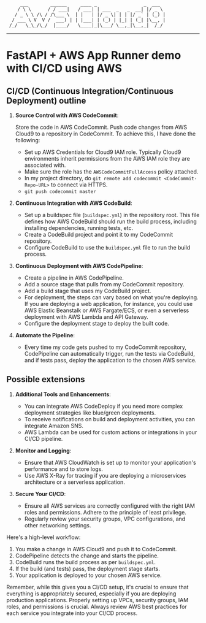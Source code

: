          ___        ______     ____ _                 _  ___  
        / \ \      / / ___|   / ___| | ___  _   _  __| |/ _ \ 
       / _ \ \ /\ / /\___ \  | |   | |/ _ \| | | |/ _` | (_) |
      / ___ \ V  V /  ___) | | |___| | (_) | |_| | (_| |\__, |
     /_/   \_\_/\_/  |____/   \____|_|\___/ \__,_|\__,_|  /_/ 
 ----------------------------------------------------------------- 

# FastAPI + AWS App Runner demo with CI/CD using AWS

## CI/CD (Continuous Integration/Continuous Deployment) outline

1. **Source Control with AWS CodeCommit**:

   Store the code in AWS CodeCommit. Push code changes from AWS Cloud9 to a repository in CodeCommit. To achieve this, I have done the following:
   - Set up AWS Credentials for Cloud9 IAM role. Typically Cloud9 environments inherit permissions from the AWS IAM role they are associated with.
   - Make sure the role has the `AWSCodeCommitFullAccess` policy attached.
   - In my project directory, do `git remote add codecommit <CodeCommit-Repo-URL>` to connect via HTTPS.
   - `git push codecommit master`


2. **Continuous Integration with AWS CodeBuild**:

   - Set up a buildspec file (`buildspec.yml`) in the repository root. This file defines how AWS CodeBuild should run the build process, including installing dependencies, running tests, etc.
   - Create a CodeBuild project and point it to my CodeCommit repository.
   - Configure CodeBuild to use the `buildspec.yml` file to run the build process.

3. **Continuous Deployment with AWS CodePipeline**:

   - Create a pipeline in AWS CodePipeline.
   - Add a source stage that pulls from my CodeCommit repository.
   - Add a build stage that uses my CodeBuild project.
   - For deployment, the steps can vary based on what you're deploying. If you are deploying a web application, for instance, you could use AWS Elastic Beanstalk or AWS Fargate/ECS, or even a serverless deployment with AWS Lambda and API Gateway.
   - Configure the deployment stage to deploy the built code.

4. **Automate the Pipeline**:

   - Every time my code gets pushed to my CodeCommit repository, CodePipeline can automatically trigger, run the tests via CodeBuild, and if tests pass, deploy the application to the chosen AWS service.
 
## Possible extensions
1. **Additional Tools and Enhancements**:

   - You can integrate AWS CodeDeploy if you need more complex deployment strategies like blue/green deployments.
   - To receive notifications on build and deployment activities, you can integrate Amazon SNS.
   - AWS Lambda can be used for custom actions or integrations in your CI/CD pipeline.

2. **Monitor and Logging**:

   - Ensure that AWS CloudWatch is set up to monitor your application's performance and to store logs.
   - Use AWS X-Ray for tracing if you are deploying a microservices architecture or a serverless application.

3. **Secure Your CI/CD**:

   - Ensure all AWS services are correctly configured with the right IAM roles and permissions. Adhere to the principle of least privilege.
   - Regularly review your security groups, VPC configurations, and other networking settings.

Here's a high-level workflow:

1. You make a change in AWS Cloud9 and push it to CodeCommit.
2. CodePipeline detects the change and starts the pipeline.
3. CodeBuild runs the build process as per `buildspec.yml`.
4. If the build (and tests) pass, the deployment stage starts.
5. Your application is deployed to your chosen AWS service.

Remember, while this gives you a CI/CD setup, it's crucial to ensure that everything is appropriately secured, especially if you are deploying production applications. Properly setting up VPCs, security groups, IAM roles, and permissions is crucial. Always review AWS best practices for each service you integrate into your CI/CD process.

## 
